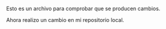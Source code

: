 Esto es un archivo para comprobar que se producen cambios.

Ahora realizo un cambio en mi repositorio local.
